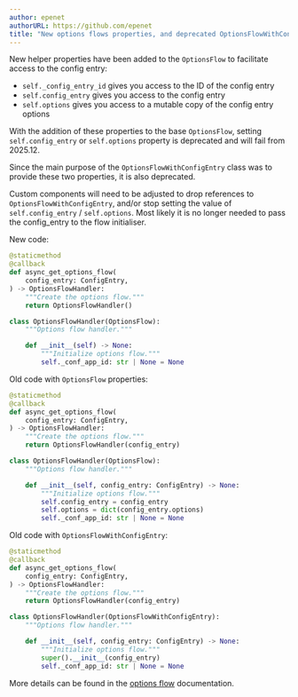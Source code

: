 ```yaml
---
author: epenet
authorURL: https://github.com/epenet
title: "New options flows properties, and deprecated OptionsFlowWithConfigEntry"
---
```


New helper properties have been added to the `OptionsFlow` to facilitate access to the config entry:
- `self._config_entry_id` gives you access to the ID of the config entry
- `self.config_entry` gives you access to the config entry
- `self.options` gives you access to a mutable copy of the config entry options

With the addition of these properties to the base `OptionsFlow`, setting `self.config_entry` or `self.options` property is deprecated and will fail from 2025.12.

Since the main purpose of the `OptionsFlowWithConfigEntry` class was to provide these two properties, it is also deprecated.

Custom components will need to be adjusted to drop references to `OptionsFlowWithConfigEntry`, and/or stop setting the value of `self.config_entry` / `self.options`. Most likely it is no longer needed to pass the config_entry to the flow initialiser.

New code:
```python
@staticmethod
@callback
def async_get_options_flow(
    config_entry: ConfigEntry,
) -> OptionsFlowHandler:
    """Create the options flow."""
    return OptionsFlowHandler()

class OptionsFlowHandler(OptionsFlow):
    """Options flow handler."""

    def __init__(self) -> None:
        """Initialize options flow."""
        self._conf_app_id: str | None = None
```

Old code with `OptionsFlow` properties:
```python
@staticmethod
@callback
def async_get_options_flow(
    config_entry: ConfigEntry,
) -> OptionsFlowHandler:
    """Create the options flow."""
    return OptionsFlowHandler(config_entry)

class OptionsFlowHandler(OptionsFlow):
    """Options flow handler."""

    def __init__(self, config_entry: ConfigEntry) -> None:
        """Initialize options flow."""
        self.config_entry = config_entry
        self.options = dict(config_entry.options)
        self._conf_app_id: str | None = None
```

Old code with `OptionsFlowWithConfigEntry`:
```python
@staticmethod
@callback
def async_get_options_flow(
    config_entry: ConfigEntry,
) -> OptionsFlowHandler:
    """Create the options flow."""
    return OptionsFlowHandler(config_entry)

class OptionsFlowHandler(OptionsFlowWithConfigEntry):
    """Options flow handler."""

    def __init__(self, config_entry: ConfigEntry) -> None:
        """Initialize options flow."""
        super().__init__(config_entry)
        self._conf_app_id: str | None = None
```

More details can be found in the [options flow](/docs/config_entries_options_flow_handler) documentation.
